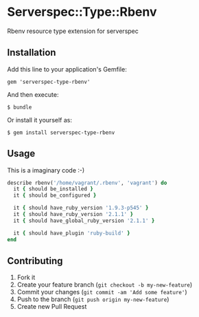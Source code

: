 # Serverspec::Type::Rbenv

Rbenv resource type extension for serverspec

## Installation

Add this line to your application's Gemfile:

    gem 'serverspec-type-rbenv'

And then execute:

    $ bundle

Or install it yourself as:

    $ gem install serverspec-type-rbenv

## Usage

This is a imaginary code :-)

```ruby
describe rbenv('/home/vagrant/.rbenv', 'vagrant') do
  it { should be_installed }
  it { should be_configured }

  it { should have_ruby_version '1.9.3-p545' }
  it { should have_ruby_version '2.1.1' }
  it { should have_global_ruby_version '2.1.1' }

  it { should have_plugin 'ruby-build' }
end
```

## Contributing

1. Fork it
2. Create your feature branch (`git checkout -b my-new-feature`)
3. Commit your changes (`git commit -am 'Add some feature'`)
4. Push to the branch (`git push origin my-new-feature`)
5. Create new Pull Request
